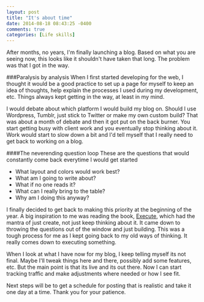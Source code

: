 ```yaml
---
layout: post
title: "It's about time"
date: 2014-08-18 08:43:25 -0400
comments: true
categories: [Life skills]
---
```


After months, no years, I'm finally launching a blog. Based on what you are seeing now, this looks like it shouldn't have taken that long. The problem was that I got in the way.
<!--more-->
###Paralysis by analysis
When I first started developing for the web, I thought it would be a good practice to set up a page for myself to keep an idea of thoughts, help explain the processes I used during my development, etc. Things always kept getting in the way, at least in my mind.

I would debate about which platform I would build my blog on. Should I use Wordpress, Tumblr, just stick to Twitter or make my own custom build? That was about a month of debate and then it got put on the back burner. You start getting busy with client work and you eventually stop thinking about it. Work would start to slow down a bit and I'd tell myself that I really need to get back to working on a blog.

####The neverending question loop
These are the questions that would constantly come back everytime I would get started

- What layout and colors would work best?
- What am I going to write about?
- What if no one reads it?
- What can I really bring to the table?
- Why am I doing this anyway?

I finally decided to get back to making this priority at the beginning of the year. A big inspiration to me was reading the book,  [Execute](http://executebook.com/ "The Execute Book"), which had the mantra of just create, not just keep thinking about it. It came down to throwing the questions out of the window and just building. This was a tough process for me as I kept going back to my old ways of thinking. It really comes down to executing something.

When I look at what I have now for my blog, I keep telling myself its not final. Maybe I'll tweak things here and there, possibly add some features, etc. But the main point is that its live and its out there. Now I can start tracking traffic and make adjustments where needed or how I see fit.

Next steps will be to get a schedule for posting that is realistic and take it one day at a time. Thank you for your patience.

